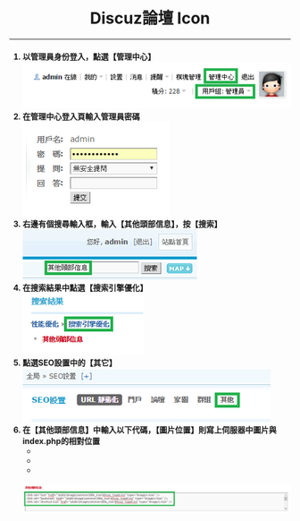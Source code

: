 # **<center>Discuz論壇 Icon**

---

<ol><h4>
  <li>以管理員身份登入，點選【管理中心】
  <br><img src='../img/app_part1/part1_1.png'>
  <li>在管理中心登入頁輸入管理員密碼
  <br><img src='../img/app_part1/part1_2.png'>
  <li>右邊有個搜尋輸入框，輸入【其他頭部信息】，按【搜索】
  <br><img src='../img/app_part1/part1_3.png'>
  <li>在搜索結果中點選【搜索引擎優化】
  <br><img src='../img/app_part1/part1_4.png'>
  <li>點選SEO設置中的【其它】
  <br><img src='../img/app_part1/part1_5.png'>
  <li>在【其他頭部信息】中輸入以下代碼，【圖片位置】則寫上伺服器中圖片與index.php的相對位置 
    <ul>
      <li><link rel="icon" href="圖片位置" type="image/x-icon" />
      <li><link rel="bookmark" href="圖片位置" type="image/x-icon" />
      <li><link rel="shortcut icon" href="圖片位置" type="image/x-icon" />
    </ul>
  <br><img src='../img/app_part1/part1_6.png'>
</h4></ol>




